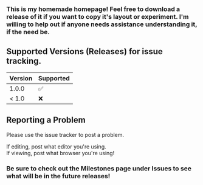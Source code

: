 ### This is my homemade homepage! Feel free to download a release of it if you want to copy it's layout or experiment. I'm willing to help out if anyone needs assistance understanding it, if the need be.

## Supported Versions (Releases) for issue tracking.

| Version | Supported          |
| ------- | ------------------ |
| 1.0.0   | :white_check_mark: |
| < 1.0   | :x:                |

## Reporting a Problem

Please use the issue tracker to post a problem.

If editing, post what editor you're using.<br>
If viewing, post what browser you're using!

### Be sure to check out the Milestones page under Issues to see what will be in the future releases!
